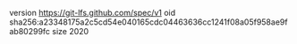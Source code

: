 version https://git-lfs.github.com/spec/v1
oid sha256:a23348175a2c5cd54e040165cdc04463636cc1241f08a05f958ae9fab80299fc
size 2020
